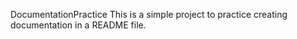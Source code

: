  DocumentationPractice
 This is a simple project to practice creating documentation in a README file.
